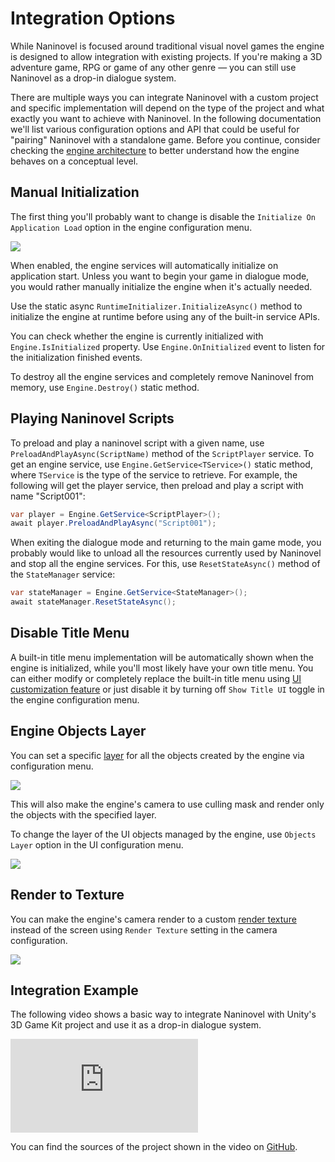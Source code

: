 # Integration Options
While Naninovel is focused around traditional visual novel games the engine is designed to allow integration with existing projects. If you're making a 3D adventure game, RPG or game of any other genre — you can still use Naninovel as a drop-in dialogue system. 

There are multiple ways you can integrate Naninovel with a custom project and specific implementation will depend on the type of the project and what exactly you want to achieve with Naninovel. In the following documentation we'll list various configuration options and API that could be useful for "pairing" Naninovel with a standalone game. Before you continue, consider checking the [engine architecture](/guide/engine-architecture.md) to better understand how the engine behaves on a conceptual level.

## Manual Initialization 
The first thing you'll probably want to change is disable the `Initialize On Application Load` option in the engine configuration menu.

![](https://i.gyazo.com/d7244a998f6fcaba8b440ba8bf527610.png)

When enabled, the engine services will automatically initialize on application start. Unless you want to begin your game in dialogue mode, you would rather manually initialize the engine when it's actually needed. 

Use the static async `RuntimeInitializer.InitializeAsync()` method to initialize the engine at runtime before using any of the built-in service APIs.

You can check whether the engine is currently initialized with `Engine.IsInitialized` property. Use `Engine.OnInitialized` event to listen for the initialization finished events.

To destroy all the engine services and completely remove Naninovel from memory, use `Engine.Destroy()` static method.

## Playing Naninovel Scripts
To preload and play a naninovel script with a given name, use `PreloadAndPlayAsync(ScriptName)` method of the `ScriptPlayer` service. To get an engine service, use `Engine.GetService<TService>()` static method, where `TService` is the type of the service to retrieve. For example, the following will get the player service, then preload and play a script with name "Script001":

```csharp
var player = Engine.GetService<ScriptPlayer>();
await player.PreloadAndPlayAsync("Script001");
```

When exiting the dialogue mode and returning to the main game mode, you probably would like to unload all the resources currently used by Naninovel and stop all the engine services. For this, use `ResetStateAsync()` method of the `StateManager` service:

```csharp
var stateManager = Engine.GetService<StateManager>();
await stateManager.ResetStateAsync();
```

## Disable Title Menu
A built-in title menu implementation will be automatically shown when the engine is initialized, while you'll most likely have your own title menu. You can either modify or completely replace the built-in title menu using [UI customization feature](/guide/ui-customization.md) or just disable it by turning off `Show Title UI` toggle in the engine configuration menu.

## Engine Objects Layer
You can set a specific [layer](https://docs.unity3d.com/Manual/Layers.html) for all the objects created by the engine via configuration menu.

![](https://i.gyazo.com/e0dc4b49fcc54b00c78e0114eb55827b.png)

This will also make the engine's camera to use culling mask and render only the objects with the specified layer.

To change the layer of the UI objects managed by the engine, use `Objects Layer` option in the UI configuration menu.

![](https://i.gyazo.com/d518a996d501aaa9c5b3f50f6c07fdbc.png)

## Render to Texture
You can make the engine's camera render to a custom [render texture](https://docs.unity3d.com/ScriptReference/RenderTexture.html) instead of the screen using `Render Texture` setting in the camera configuration.

![](https://i.gyazo.com/51c866f1d5c62e34a86b9c09f0c47a48.png)

## Integration Example
The following video shows a basic way to integrate Naninovel with Unity's 3D Game Kit project and use it as a drop-in dialogue system.

<div class="video-container">
    <iframe src="https://www.youtube-nocookie.com/embed/5h3-xnbyphk" frameborder="0" allow="accelerometer; autoplay; encrypted-media; gyroscope; picture-in-picture" allowfullscreen></iframe>
</div>

You can find the sources of the project shown in the video on [GitHub](https://github.com/Elringus/NaninovelIntegrationExample).

